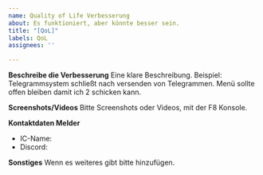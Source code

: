 ```yaml
---
name: Quality of Life Verbesserung
about: Es funktioniert, aber könnte besser sein.
title: "[QoL]"
labels: QoL
assignees: ''

---
```


**Beschreibe die Verbesserung**
Eine klare Beschreibung.
Beispiel: Telegrammsystem schließt nach versenden von Telegrammen. Menü sollte offen bleiben damit ich 2 schicken kann.

**Screenshots/Videos**
Bitte Screenshots oder Videos, mit der F8 Konsole.

**Kontaktdaten Melder**
 - IC-Name:
 - Discord: 

**Sonstiges**
Wenn es weiteres gibt bitte hinzufügen.
